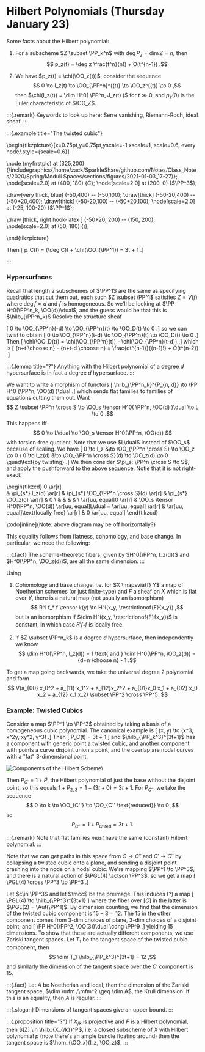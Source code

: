 # Hilbert Polynomials (Thursday January 23)

Some facts about the Hilbert polynomial:

1. For a subscheme $Z \subset \PP_k^n$ with $\deg P_z = \dim Z = n$, then
  $$
  p_z(t) = \deg z \frac{t^n}{n!} + O(t^{n-1})
  .$$

2. We have $p_z(t) = \chi(\OO_z(t))$, consider the sequence
  $$
  0 \to I_z(t) \to \OO_{\PP^n}^{(t)} \to \OO_z^{(t)} \to 0
  ,$$
  then $\chi(I_z(t)) = \dim H^0( \PP^n, J_z(t)  )$ for $t \gg 0$, and $p_z(0)$ is the Euler characteristic of $\OO_Z$.

:::{.remark}
Keywords to look up here: Serre vanishing, Riemann-Roch, ideal sheaf.
:::

:::{.example title="The twisted cubic"}

\begin{tikzpicture}[x=0.75pt,y=0.75pt,yscale=-1,xscale=1, scale=0.6, every node/.style={scale=0.6}]

\node (myfirstpic) at (325,200) {\includegraphics{/home/zack/SparkleShare/github.com/Notes/Class_Notes/2020/Spring/Moduli Spaces/sections/figures/2021-01-03_17-27}};
\node[scale=2.0] at (400, 180) {$C$};
\node[scale=2.0] at (200, 0) {$\PP^3$};


\draw[very thick, blue] (-50,400) -- (-50,100);
\draw[thick] (-50-20,400) -- (-50+20,400);
\draw[thick] (-50-20,100) -- (-50+20,100);
\node[scale=2.0] at (-25, 100-20) {$\PP^1$};

\draw [thick, right hook-latex ] (-50+20, 200) -- (150, 200);
\node[scale=2.0] at (50, 180) {$\iota$};

\end{tikzpicture}

Then
\[
p_C(t) = (\deg C)t + \chi(\OO_{\PP^1}) = 3t + 1
.\]

:::

### Hypersurfaces

Recall that length 2 subschemes of $\PP^1$ are the same as specifying quadratics that cut them out, each such $Z \subset \PP^1$ satisfies $Z = V(f)$ where $\deg f = d$ and $f$ is homogeneous.
So we'll be looking at $\PP H^0(\PP^n_k, \OO(d))\dual$, and the guess would be that this is $\hilb_{\PP^n_k}$
Resolve the structure sheaf

\[
0 \to \OO_{\PP^n}(-d) \to \OO_{\PP^n}(t) \to \OO_D(t) \to 0
.\]
so we can twist to obtain
\[
0 \to \OO_{\PP^n}(t-d) \to \OO_{\PP^n}(t) \to \OO_D(t) \to 0
.\]
Then
\[
\chi(\OO_D(t)) = \chi(\OO_{\PP^n}(t)) - \chi(\OO_{\PP^n}(t-d))
,\]
which is
\[
{n+t \choose n} - {n+t-d \choose n} = \frac{dt^{n-1}}{(n-1)!} + O(t^{n-2})
.\]

:::{.lemma title="?"}
Anything with the Hilbert polynomial of a degree $d$ hypersurface is in fact a degree $d$ hypersurface.
:::

We want to write a morphism of functors
\[
\hilb_{\PP^n_k}^{P_{n, d}} \to \PP H^0 (\PP^n, \OO(d) )\dual
.\]
which sends flat families to families of equations cutting them out.
Want
$$
Z \subset \PP^n \cross S \to \OO_s \tensor H^0( \PP^n, \OO(d) )\dual \to L \to 0
.$$
This happens iff
$$
0 \to L\dual \to \OO_s \tensor H^0(\PP^n, \OO(d))
$$
with torsion-free quotient.
Note that we use $L\dual$ instead of $\OO_s$ because of scaling.
We have
\[
0 \to I_z &\to \OO_{\PP^n \cross S} \to \OO_z \to 0 \\
0 \to I_z(d) &\to \OO_{\PP^n \cross S}(d) \to \OO_z(d) \to 0 \quad\text{by twisting}
.\]
We then consider $\pi_s: \PP^n \cross S \to S$, and apply the pushforward to the above sequence.
Notie that it is not right-exact:

\begin{tikzcd}
  0 
  \ar[r]  
& \pi_{s*} I_z(d) 
  \ar[r] 
& \pi_{s*} \OO_{\PP^n \cross S}(d) 
  \ar[r] 
& \pi_{s*} \OO_z(d) 
  \ar[r] 
&  0 
\\
& & & & 
\\
  \ar[uu, equal]0 
  \ar[r] 
& \OO_s \tensor H^0(\PP^n, \OO(d)) 
  \ar[uu, equal]L\dual = 
  \ar[uu, equal]
  \ar[r] 
& 
  \ar[uu, equal]\text{locally free} 
  \ar[r] 
& 0
\ar[uu, equal]
\end{tikzcd}

\todo[inline]{Note: above diagram may be off horizontally?}

This equality follows from flatness, cohomology, and base change.
In particular, we need the following:

:::{.fact}
The scheme-theoretic fibers, given by $H^0(\PP^n, I_z(d))$ and $H^0(\PP^n, \OO_z(d))$, are all the same dimension.
:::
     

Using

1. Cohomology and base change, i.e. for $X \mapsvia{f} Y$ a map of Noetherian schemes (or just finite-type) and $F$ a sheaf on $X$ which is flat over $Y$, there is a natural map (not usually an isomorphism)
$$
R^i f_* f \tensor k(y) \to H^i(x_y, \restrictionof{F}{x_y})
,$$
but is an isomorphism if $\dim H^i(x_y, \restrictionof{F}{x_y})$ is constant, in which case $R^i f_* f$ is locally free.

2. If $Z \subset \PP^n_k$ is a degree $d$ hypersurface, then independently we know
  $$
  \dim H^0(\PP^n, I_z(d)) = 1 \text{ and } \dim H^0(\PP^n, \OO_z(d)) = {d+n \choose n} - 1
  .$$


To get a map going backwards, we take the universal degree 2 polynomial and form
$$
V(a_{00} x_0^2 + a_{11} x_1^2 + a_{12}x_2^2 + a_{01}x_0 x_1 + a_{02} x_0 x_2 + a_{12} x_1 x_2) \subset \PP^2 \cross \PP^5
.$$

### Example: Twisted Cubics

Consider a map $\PP^1 \to \PP^3$ obtained by taking a basis of a homogeneous cubic polynomial.
The canonical example is
\[
(x, y) \to (x^3, x^2y, xy^2, y^3)
.\]
Then
\[
P_C(t) = 3t + 1
\]
and $\hilb_{\PP_k^3}^{3t+1}$ has a component with generic point a twisted cubic, and another component with points a curve disjoint union a point, and the overlap are nodal curves with a "fat" 3-dimensional point:

![Components of the Hilbert Scheme](figures/2020-01-23-13:20.png)\

Then $P_{C'} = 1 + \tilde P$, the Hilbert polynomial of just the base without the disjoint point, so this equals $1 + P_{2, 3} = 1 + (3t + 0) = 3t +1$.
For $P_{C''}$, we take the sequence
$$
0 \to k \to \OO_{C''} \to \OO_{C'' \text{reduced}} \to 0
,$$
so
$$
P_{C''} = 1 + P_{C'' \text{red}} = 3t+1
.$$

:::{.remark}
Note that flat families *must* have the same (constant) Hilbert polynomial.
:::

Note that we can get paths in this space from $C\to C''$ and $C'\to C''$ by collapsing a twisted cubic onto a plane, and sending a disjoint point crashing into the node on a nodal cubic.
We're mapping $\PP^1 \to \PP^3$, and there is a natural action of $\PGL(4) \actson \PP^3$, so we get a map
\[
\PGL(4) \cross \PP^3 \to \PP^3
.\]

Let $c\in \PP^3$ and let $\mcc$ be the preimage.
This induces (?) a map
\[
\PGL(4) \to \hilb_{\PP^3}^{3t+1}
\]
where the fiber over $[C]$ in the latter is $\PGL(2) = \Aut(\PP^1)$.
By dimension counting, we find that the dimension of the twisted cubic component is $15 - 3 = 12$.
The 15 in the other component comes from 3-dim choices of plane, 3-dim choices of a disjoint point, and
\[
\PP H^0(\PP^2, \OO(3))\dual \cong \PP^9
,\]
yielding 15 dimensions.
To show that these are actually different components, we use Zariski tangent spaces.
Let $T_1$ be the tangent space of the twisted cubic component, then
$$
\dim T_1 \hilb_{\PP_k^3}^{3t+1} = 12
,$$
and similarly the dimension of the tangent space over the $C'$ component is 15.

:::{.fact}
Let $A$ be Noetherian and local, then the dimension of the Zariski tangent space, $\dim \mfm /\mfm^2 \geq \dim A$, the Krull dimension.
If this is an equality, then $A$ is regular.
:::

:::{.slogan}
Dimensions of tangent spaces give an upper bound.
:::

:::{.proposition title="?"}
If $X_{/k}$ is projective and $P$ is a Hilbert polynomial, then $[Z] \in \hilb_{X_{/k}}^P$, i.e. a closed subscheme of $X$ with Hilbert polynomial $p$ (note there's an ample bundle floating around) then the tangent space is $\hom_{\OO_x}(I_z, \OO_z)$.
:::
